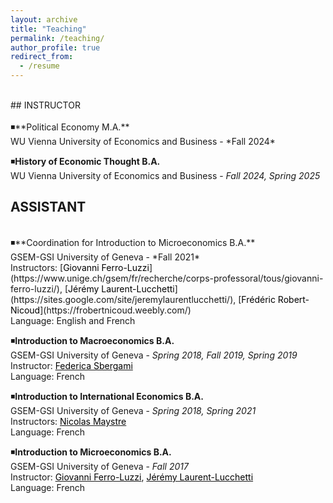 ```yaml
---
layout: archive
title: "Teaching"
permalink: /teaching/
author_profile: true
redirect_from:
  - /resume
---
```

<!-- Google tag (gtag.js) -->
<script async src="https://www.googletagmanager.com/gtag/js?id=G-ER87WNKQCE"></script>
<script>
  window.dataLayer = window.dataLayer || [];
  function gtag(){dataLayer.push(arguments);}
  gtag('js', new Date());

  gtag('config', 'G-ER87WNKQCE');
</script>
<br />
## INSTRUCTOR  <br />
 <br />
◾**Political Economy M.A.** <br />
WU Vienna University of Economics and Business - *Fall 2024* <br />

◾**History of Economic Thought B.A.** <br />
WU Vienna University of Economics and Business - *Fall 2024, Spring 2025* <br />

## ASSISTANT  <br />
 <br />
◾**Coordination for Introduction to Microeconomics B.A.** <br />
GSEM-GSI University of Geneva - *Fall 2021*<br />
Instructors: [<span style="color:black">Giovanni Ferro-Luzzi</span>](https://www.unige.ch/gsem/fr/recherche/corps-professoral/tous/giovanni-ferro-luzzi/), [<span style="color:black">Jérémy Laurent-Lucchetti</span>](https://sites.google.com/site/jeremylaurentlucchetti/), [<span style="color:black">Frédéric Robert-Nicoud</span>](https://frobertnicoud.weebly.com/) <br />
Language: English and French <br />

◾**Introduction to Macroeconomics B.A.** <br />
GSEM-GSI University of Geneva - *Spring 2018, Fall 2019, Spring 2019* <br />
Instructor: [<span style="color:black">Federica Sbergami</span>](https://www.unige.ch/gsem/en/research/faculty/all/federica-sbergami) <br />
Language: French <br />

◾**Introduction to International Economics B.A.** <br />
GSEM-GSI University of Geneva - *Spring 2018, Spring 2021* <br />
Instructors: [<span style="color:black">Nicolas Maystre</span>](https://nicolas.maystre.ch/welcome-on-nicolas-maystres-webpage/personal-details) <br />
Language: French <br />

◾**Introduction to Microeconomics B.A.**  <br />
GSEM-GSI University of Geneva - *Fall 2017* <br />
Instructor: [<span style="color:black">Giovanni Ferro-Luzzi</span>](https://www.unige.ch/gsem/fr/recherche/corps-professoral/tous/giovanni-ferro-luzzi/), [<span style="color:black">Jérémy Laurent-Lucchetti</span>](https://sites.google.com/site/jeremylaurentlucchetti/) <br />
Language: French <br />



